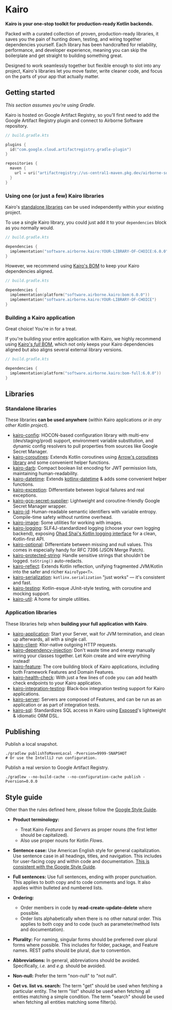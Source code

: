 # Kairo

**Kairo is your one-stop toolkit for production-ready Kotlin backends.**

Packed with a curated collection of proven, production-ready libraries,
it saves you the pain of hunting down, testing, and wiring together dependencies yourself.
Each library has been handcrafted for reliability, performance, and developer experience,
meaning you can skip the boilerplate and get straight to building something great.

Designed to work seamlessly together but flexible enough to slot into any project,
Kairo's libraries let you move faster, write cleaner code,
and focus on the parts of your app that actually matter.

## Getting started

_This section assumes you're using Gradle._

Kairo is hosted on Google Artifact Registry,
so you'll first need to add the Google Artifact Registry plugin
and connect to Airborne Software repository.

```kotlin
// build.gradle.kts

plugins {
  id("com.google.cloud.artifactregistry.gradle-plugin")
}

repositories {
  maven {
    url = uri("artifactregistry://us-central1-maven.pkg.dev/airborne-software/maven")
  }
}
```

### Using one (or just a few) Kairo libraries

Kairo's [standalone libraries](#standalone-libraries)
can be used independently within your existing project.

To use a single Kairo library,
you could just add it to your `dependencies` block as you normally would.

```kotlin
// build.gradle.kts

dependencies {
  implementation("software.airborne.kairo:YOUR-LIBRARY-OF-CHOICE:6.0.0")
}
```

However, we recommend using [Kairo's BOM](./bom/README.md)
to keep your Kairo dependencies aligned.

```kotlin
// build.gradle.kts

dependencies {
  implementation(platform("software.airborne.kairo:bom:6.0.0"))
  implementation("software.airborne.kairo:YOUR-LIBRARY-OF-CHOICE")
}
```

### Building a Kairo application

Great choice! You're in for a treat.

If you're building your entire application with Kairo,
we highly recommend using [Kairo's _full_ BOM](./bom-full/README.md),
which not only keeps your Kairo dependencies aligned
but also aligns several external library versions.

```kotlin
// build.gradle.kts

dependencies {
  implementation(platform("software.airborne.kairo:bom-full:6.0.0"))
}
```

## Libraries

### Standalone libraries

These libraries **can be used anywhere**
(within Kairo applications _or in any other Kotlin project_).

- [kairo-config](./kairo-config/README.md):
  HOCON-based configuration library
  with multi-env (dev/staging/prod) support, environment variable substitution,
  and dynamic config resolvers to pull properties from sources like Google Secret Manager.
- [kairo-coroutines](./kairo-coroutines/README.md):
  Extends Kotlin coroutines
  using [Arrow's coroutines library](https://arrow-kt.io/learn/coroutines/)
  and some convenient helper functions.
- [kairo-darb](./kairo-darb/README.md):
  Compact boolean list encoding for JWT permission lists,
  maintaining human-readability.
- [kairo-datetime](./kairo-datetime/README.md):
  Extends [kotlinx-datetime](https://github.com/Kotlin/kotlinx-datetime)
  & adds some convenient helper functions.
- [kairo-exception](./kairo-exception/README.md):
  Differentiate between logical failures and real exceptions.
- [kairo-gcp-secret-supplier](./kairo-gcp-secret-supplier/README.md):
  Lightweight and coroutine-friendly
  Google Secret Manager wrapper.
- [kairo-id](./kairo-id/README.md):
  Human-readable semantic identifiers with variable entropy.
  Compile-time safety without runtime overhead.
- [kairo-image](./kairo-image/README.md):
  Some utilities for working with images.
- [kairo-logging](./kairo-logging/README.md):
  SLF4J-standardized logging (choose your own logging backend),
  exposing [Ohad Shai's Kotlin logging interface](https://github.com/oshai/kotlin-logging)
  for a clean, Kotlin-first API.
- [kairo-optional](./kairo-optional/README.md):
  Differentiate between missing and null values.
  This comes in especially handy for RFC 7396 (JSON Merge Patch).
- [kairo-protected-string](./kairo-protected-string/README.md):
  Handle sensitive strings that shouldn't be logged.
  `toString()` auto-redacts.
- [kairo-reflect](./kairo-reflect/README.md):
  Extends Kotlin reflection,
  unifying fragmented JVM/Kotlin into the safer and richer `KairoType<T>`.
- [kairo-serialization](./kairo-serialization/README.md):
  `kotlinx.serialization` "just works" — it's consistent and fast.
- [kairo-testing](./kairo-testing/README.md):
  Kotlin-esque JUnit-style testing, with coroutine and mocking support.
- [kairo-util](./kairo-util/README.md):
  A home for simple utilities.

### Application libraries

These libraries help when **building your full application with Kairo**.

- [kairo-application](./kairo-application/README.md):
  Start your Server,
  wait for JVM termination,
  and clean up afterwards,
  all with a single call.
- [kairo-client](./kairo-client/README.md):
  Ktor-native outgoing HTTP requests.
- [kairo-dependency-injection](./kairo-dependency-injection/README.md):
  Don't waste time and energy manually wiring your classes together.
  Let Koin create and wire everything instead!
- [kairo-feature](./kairo-feature/README.md):
  The core building block of Kairo applications,
  including both Framework Features and Domain Features.
- [kairo-health-check](./kairo-health-check/README.md):
  With just a few lines of code
  you can add health check endpoints to your Kairo application.
- [kairo-integration-testing](./kairo-integration-testing/README.md):
  Black-box integration testing support for Kairo applications.
- [kairo-server](./kairo-server/README.md):
  Servers are composed of Features,
  and can be run as an application or as part of integration tests.
- [kairo-sql](./kairo-sql/README.md):
  Standardizes SQL access in Kairo
  using [Exposed](https://www.jetbrains.com/exposed/)'s lightweight & idiomatic ORM DSL.

## Publishing

Publish a local snapshot.

```shell
./gradlew publishToMavenLocal -Pversion=9999-SNAPSHOT
# Or use the IntelliJ run configuration.
```

Publish a real version to Google Artifact Registry.

```shell
./gradlew --no-build-cache --no-configuration-cache publish -Pversion=0.0.0
```

## Style guide

Other than the rules defined here, please follow the
[Google Style Guide](https://developers.google.com/style).

- **Product terminology:**
  - Treat Kairo _Features_ and _Servers_ as proper nouns (the first letter should be capitalized).
  - Also use proper nouns for Kotlin _Flows_.

- **Sentence case:**
  Use American English style for general capitalization.
  Use sentence case in all headings, titles, and navigation.
  This includes for user-facing copy and within code and documentation.
  [This is consistent with the Google Style Guide](https://developers.google.com/style/text-formatting).

- **Full sentences:**
  Use full sentences, ending with proper punctuation.
  This applies to both copy and to code comments and logs.
  It also applies within bulleted and numbered lists.

- **Ordering:**
  - Order members in code by **read-create-update-delete** where possible.
  - Order lists alphabetically when there is no other natural order.
    This applies to both copy and to code (such as parameter/method lists and documentation).

- **Plurality:**
  For naming, singular forms should be preferred over plural forms where possible.
  This includes for folder, package, and Feature names.
  REST paths should be plural, due to convention.

- **Abbreviations:**
  In general, abbreviations should be avoided.
  Specifically, _i.e._ and _e.g._ should be avoided.

- **Non-null:**
  Prefer the term "non-null" to "not null".

- **Get vs. list vs. search:**
  The term "get" should be used when fetching a particular entity.
  The term "list" should be used when fetching all entities matching a simple condition.
  The term "search" should be used when fetching all entities matching some filter(s).
